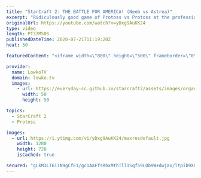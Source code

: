 ```yaml
---
title: "StarCraft 2: THE BATTLE FOR AMERICA! (Neeb vs Astrea)"
excerpt: "Ridiculously good game of Protoss vs Protoss at the professional level of StarCraft 2. Neeb is the reigning rank 1 pro gamer from the United States of America. Astrea is a relative newcomer who's aiming for that title. In this game of Protoss versus Protoss we see Stalker Disruptor wars as they mine"
originalUrl: https://youtube.com/watch?v=yDxg9AuKK24
type: video
length: PT37M50S
publishedDateTime: 2020-07-21T11:19:20Z
heat: 50

featuredContent: "<iframe width=\"800\" height=\"500\" frameborder=\"0\" src=\"https://www.youtube.com/embed/yDxg9AuKK24\" allow=\"accelerometer; autoplay; encrypted-media; gyroscope; picture-in-picture\" allowfullscreen></iframe>"

provider:
  name: LowkoTV
  domain: lowko.tv
  images:
    - url: https://everyday-cc.github.io/starcraft2/assets/images/organizations/lowko.tv-50x50.jpg
      width: 50
      height: 50

topics:
  - StarCraft 2
  - Protoss

images:
  - url: https://i.ytimg.com/vi/yDxg9AuKK24/maxresdefault.jpg
    width: 1280
    height: 720
    isCached: true

secured: "gLkM3LT6i1N9gCfE1/gc1AaFfsRbxMthTllISqf59LOb9W+dwjax/ltpib9XUX05eu84izOJlJROi1Zw9shUSaoqaLw6Q9RRNFz4j28PkQ4L0DC07vBhLv7JgAPiNeqdVit+QJLNrglzTn74ZpsUmW2sgsa0+v23pVnWP2UjQljwIGUhFfLOHH79mtIjZwuUgv3Y5VnOuSxFfOtNZy427mJn7Dua54D7UVifL5SBaIbbvNxKiXdVnHCUnseB6c52XqsR3NedFWJj+UYoFZAe0NawJFgPJG0VFwYdE1ZDrmm8HNIMBUByjYPvzFXKqQ7o5NGiGuz/uRRv9cJLij9dklxO896okupL73+xdph2di4dtEJobE5VFzoISqWVlXzEUQHnNlinTZyi+biNig/2IrRLvlqwqfqqnOfvE8dVT+4=;bOr695MXl40OnGpYSuHOEg=="
---
```


